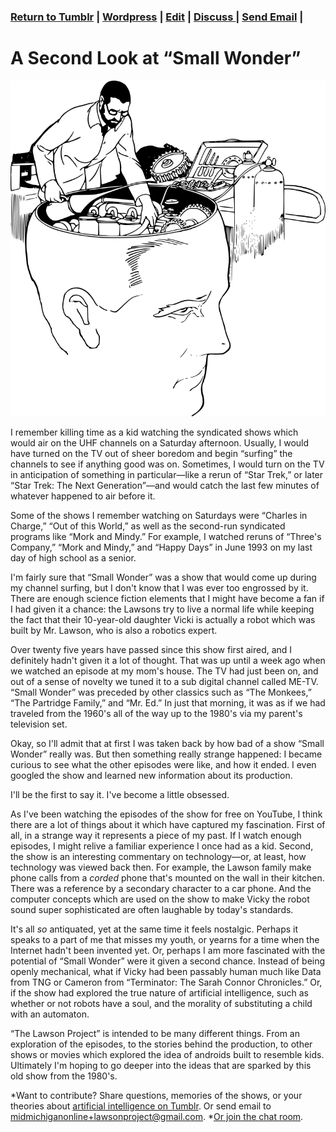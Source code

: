 ### [Return to Tumblr](http://lawsonproject.tumblr.com/) | [Wordpress](https://lawsonproject.wordpress.com/2016/07/03/a-second-look-at-small-wonder/) | [Edit](https://midmichonline.quip.com/5blwA7tsU2si) | [Discuss ](https://gitter.im/MidMichOnline/Lawsonproject)| [Send Email](mailto:midmichiganonline+lawsonproject@gmail.com) |

# A Second Look at “Small Wonder”

![](fixingabrain-800px.png)

I remember killing time as a kid watching the syndicated shows which would air on the UHF channels on a Saturday afternoon. Usually, I would have turned on the TV out of sheer boredom and begin “surfing” the channels to see if anything good was on. Sometimes, I would turn on the TV in anticipation of something in particular—like a rerun of “Star Trek,” or later “Star Trek: The Next Generation”—and would catch the last few minutes of whatever happened to air before it.

Some of the shows I remember watching on Saturdays were “Charles in Charge,” “Out of this World,” as well as the second-run syndicated programs like “Mork and Mindy.” For example, I watched reruns  of “Three's Company,” “Mork and Mindy,” and “Happy Days” in June 1993 on my last day of high school as a senior.

I'm fairly sure that “Small Wonder” was a show that would come up during my channel surfing, but I don't know that I was ever too engrossed by it. There are enough science fiction elements that I might have become a fan if I had given it a chance: the Lawsons try to live a normal life while keeping the fact that their 10-year-old daughter Vicki is actually a robot which was built by Mr. Lawson, who is also a robotics expert.

Over twenty five years have passed since this show first aired, and I definitely hadn't given it a lot of thought. That was up until a week ago when we watched an episode at my mom's house. The TV had just been on, and out of a sense of novelty we tuned it to a sub digital channel called ME-TV. “Small Wonder” was preceded by other classics such as “The Monkees,” “The Partridge Family,” and “Mr. Ed.” In just that morning, it was as if we had traveled from the 1960's all of the way up to the 1980's via my parent's television set.

Okay, so I'll admit that at first I was taken back by how bad of a show “Small Wonder” really was. But then something really strange happened: I became curious to see what the other episodes were like, and how it ended. I even googled the show and learned new information about its production.

I'll be the first to say it. I've become a little obsessed.

As I've been watching the episodes of the show for free on YouTube, I think there are a lot of things about it which have captured my fascination. First of all, in a strange way it represents a piece of my past. If I watch enough episodes, I might relive a familiar experience I once had as a kid. Second, the show is an interesting commentary on technology—or, at least, how technology was viewed back then. For example, the Lawson family make phone calls from a *corded* phone that's mounted on the wall in their kitchen. There was a reference by a secondary character to a car phone. And the computer concepts which are used on the show to make Vicky the robot sound super sophisticated are often laughable by today's standards.

It's all *so* antiquated, yet at the same time it feels nostalgic. Perhaps it speaks to a part of me that misses my youth, or yearns for a time when the Internet hadn't been invented yet. Or, perhaps I am more fascinated with the potential of “Small Wonder” were it given a second chance. Instead of being openly mechanical, what if Vicky had been passably human much like Data from TNG or Cameron from “Terminator: The Sarah Connor Chronicles.” Or, if the show had explored the true nature of artificial intelligence, such as whether or not robots have a soul, and the morality of substituting a child with an automaton.

“The Lawson Project” is intended to be many different things. From an exploration of the episodes, to the stories behind the production, to other shows or movies which explored the idea of androids built to resemble kids. Ultimately I'm hoping to go deeper into the ideas that are sparked by this old show from the 1980's.

*Want to contribute? Share questions, memories of the shows, or your theories about [artificial intelligence on Tumblr](http://lawsonproject.tumblr.com/submit). Or send email to [midmichiganonline+lawsonproject@gmail.com](mailto:lawsonproject@gmail.com). *[Or join the chat room](https://gitter.im/MidMichOnline/Lawsonproject?utm_source=share-link&utm_medium=link&utm_campaign=share-link).
